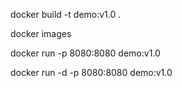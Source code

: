 docker build -t demo:v1.0 .

docker images

docker run -p 8080:8080 demo:v1.0

docker run -d -p 8080:8080 demo:v1.0